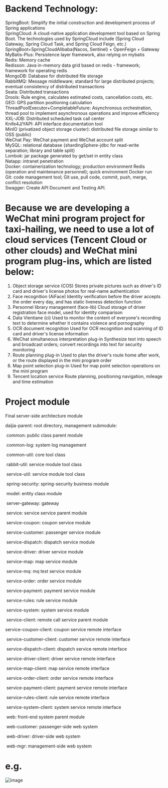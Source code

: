 # Backend Technology:    
SpringBoot: Simplify the initial construction and development process of Spring applications  
SpringCloud: A cloud-native application development tool based on Spring Boot. The technologies used by SpringCloud include (Spring Cloud Gateway, Spring Cloud Task, and Spring Cloud Feign, etc.)  
SpringBoot+SpringCloudAlibaba(Nacos, Sentinel) + OpenFeign + Gateway  
MyBatis-Plus: Persistence layer framework, also relying on mybatis  
Redis: Memory cache  
Redisson: Java in-memory data grid based on redis - framework; framework for operating redis  
MongoDB: Database for distributed file storage  
RabbitMQ: Message middleware; standard for large distributed projects; eventual consistency of distributed transactions  
Seata: Distributed transactions  
Drools: Rule engine, calculates estimated costs, cancellation costs, etc.  
GEO: GPS partition positioning calculation  
ThreadPoolExecutor+CompletableFuture: Asynchronous orchestration, thread pool to implement asynchronous operations and improve efficiency  
XXL-JOB: Distributed scheduled task call center  
Knife4J/YAPI: API interface documentation tool  
MinIO (privatized object storage cluster): distributed file storage similar to OSS (public)  
WeChat Pay: WeChat payment and WeChat account split  
MySQL: relational database {shardingSphere-jdbc for read-write separation; library and table split}  
Lombok: jar package generated by get/set in entity class  
Natapp: intranet penetration  
Docker: containerization technology; production environment Redis (operation and maintenance personnel); quick environment Docker run  
Git: code management tool; Git use, pull code, commit, push, merge, conflict resolution  
Swagger: Create API Document and Testing API.

# Because we are developing a WeChat mini program project for taxi-hailing, we need to use a lot of cloud services (Tencent Cloud or other clouds) and WeChat mini program plug-ins, which are listed below:
1. Object storage service (COS) Stores private pictures such as driver's ID card and driver's license photos for real-name authentication
2. Face recognition (AiFace) Identity verification before the driver accepts the order every day, and has static liveness detection function
3. Personnel library management (face-lib) Cloud storage of driver registration face model, used for identity comparison
4. Data Vientiane (ci) Used to monitor the content of everyone's recording text to determine whether it contains violence and pornography
5. OCR document recognition Used for OCR recognition and scanning of ID card and driver's license information
6. WeChat simultaneous interpretation plug-in Synthesize text into speech and broadcast orders; convert recordings into text for security monitoring
7. Route planning plug-in Used to plan the driver's route home after work, or the route displayed in the mini program order
8. Map point selection plug-in Used for map point selection operations on the mini program
9. Tencent location service Route planning, positioning navigation, mileage and time estimation

# Project module

Final server-side architecture module

daijia-parent: root directory, management submodule:

​ common: public class parent module

​ common-log: system log management

​ common-util: core tool class

​ rabbit-util: service module tool class

​ service-util: service module tool class

​ spring-security: spring-security business module

​ model: entity class module

​ server-gateway: gateway

​ service: service service parent module

​ service-coupon: coupon service module

​ service-customer: passenger service module

​ service-dispatch: dispatch service module

​ service-driver: driver service module

​ service-map: map service module

​ service-mq: mq test service module

​ service-order: order service module

​ service-payment: payment service module

​ service-rules: rule service module

​ service-system: system service module

​ service-client: remote call service parent module

​service-coupon-client: coupon service remote interface

​ service-customer-client: customer service remote interface

​ service-dispatch-client: dispatch service remote interface

​ service-driver-client: driver service remote interface

​ service-map-client: map service remote interface

​ service-order-client: order service remote interface

​ service-payment-client: payment service remote interface

​ service-rules-client: rule service remote interface

​ service-system-client: system service remote interface

​ web: front-end system parent module

​ web-customer: passenger-side web system

​ web-driver: driver-side web system

​ web-mgr: management-side web system

# e.g.
![image](https://github.com/user-attachments/assets/fc482d0b-aad2-4d12-902c-61c5e438f388)
